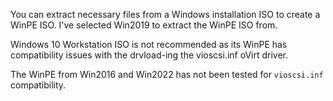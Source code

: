 You can extract necessary files from a Windows installation ISO to create a 
WinPE ISO. I've selected Win2019 to extract the WinPE ISO from.

Windows 10 Workstation ISO is not recommended as its WinPE has compatibility 
issues with the drvload-ing the vioscsi.inf oVirt driver.  

The WinPE from Win2016 and Win2022 has not been tested for `vioscsi.inf` 
compatibility.

